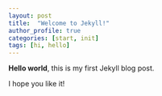 ```yaml
---
layout: post
title:  "Welcome to Jekyll!"
author_profile: true
categories: [start, init]
tags: [hi, hello]
---
```



**Hello world**, this is my first Jekyll blog post.

I hope you like it!
